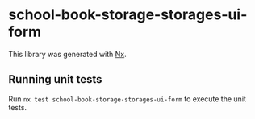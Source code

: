 # school-book-storage-storages-ui-form

This library was generated with [Nx](https://nx.dev).

## Running unit tests

Run `nx test school-book-storage-storages-ui-form` to execute the unit tests.
